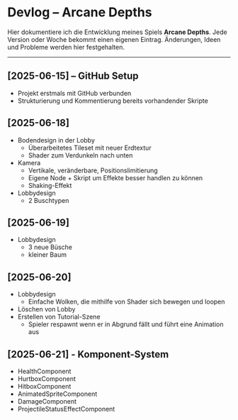 # Devlog – Arcane Depths

Hier dokumentiere ich die Entwicklung meines Spiels **Arcane Depths**. Jede Version oder Woche bekommt einen eigenen Eintrag. Änderungen, Ideen und Probleme werden hier festgehalten.

---

## [2025-06-15] – GitHub Setup
- Projekt erstmals mit GitHub verbunden 
- Strukturierung und Kommentierung bereits vorhandender Skripte

## [2025-06-18]
- Bodendesign in der Lobby
    - Überarbeitetes Tileset mit neuer Erdtextur
    - Shader zum Verdunkeln nach unten
- Kamera
    - Vertikale, veränderbare, Positionslimitierung
    - Eigene Node + Skript um Effekte besser handlen zu können
    - Shaking-Effekt
- Lobbydesign
    - 2 Buschtypen
    
## [2025-06-19]
- Lobbydesign
    - 3 neue Büsche
    - kleiner Baum

## [2025-06-20]
- Lobbydesign
    - Einfache Wolken, die mithilfe von Shader sich bewegen und loopen
- Löschen von Lobby
- Erstellen von Tutorial-Szene
    - Spieler respawnt wenn er in Abgrund fällt und führt eine Animation aus

## [2025-06-21] - Komponent-System
- HealthComponent
- HurtboxComponent
- HitboxComponent
- AnimatedSpriteComponent
- DamageComponent
- ProjectileStatusEffectComponent
